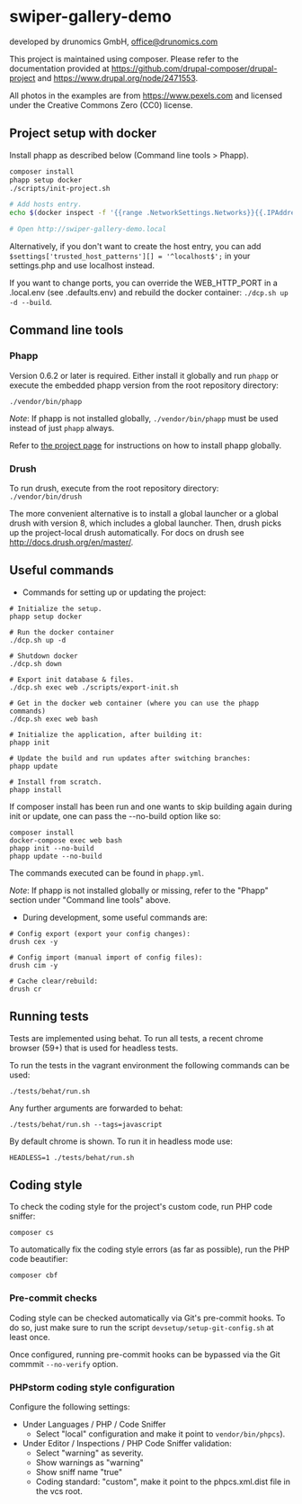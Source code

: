 # swiper-gallery-demo
developed by drunomics GmbH, office@drunomics.com

This project is maintained using composer. Please refer to the documentation 
provided at https://github.com/drupal-composer/drupal-project and 
https://www.drupal.org/node/2471553.

All photos in the examples are from https://www.pexels.com and licensed under 
the Creative Commons Zero (CC0) license.

## Project setup with docker

Install phapp as described below (Command line tools > Phapp).

```bash
composer install
phapp setup docker
./scripts/init-project.sh

# Add hosts entry.
echo $(docker inspect -f '{{range .NetworkSettings.Networks}}{{.IPAddress}}{{end}}' swipergallerydemo_web_1) swiper-gallery-demo.local | sudo tee -a /etc/hosts

# Open http://swiper-gallery-demo.local
```

Alternatively, if you don't want to create the host entry, you can add 
`$settings['trusted_host_patterns'][] = '^localhost$';` in your settings.php
and use localhost instead.
 
If you want to change ports, you can override the WEB_HTTP_PORT in a .local.env
(see .defaults.env) and rebuild the docker container: `./dcp.sh up -d --build`.

## Command line tools

### Phapp
Version 0.6.2 or later is required. Either install it globally and run `phapp`
or execute the embedded phapp version from the root repository directory:

```./vendor/bin/phapp ```

*Note*:
If phapp is not installed globally, `./vendor/bin/phapp` must be used instead of
just `phapp` always.

Refer to [the project page](http://github.com/drunomics/phapp-cli) for
instructions on how to install phapp globally.

### Drush
 To run drush, execute from the root repository directory:
 ```./vendor/bin/drush ```

 The more convenient alternative is to install a global launcher or a global
 drush with version 8, which includes a global launcher. Then, drush picks up
 the project-local drush automatically.
 For docs on drush see http://docs.drush.org/en/master/.

## Useful commands

- Commands for setting up or updating the project:

```
# Initialize the setup.
phapp setup docker

# Run the docker container
./dcp.sh up -d

# Shutdown docker
./dcp.sh down

# Export init database & files.
./dcp.sh exec web ./scripts/export-init.sh

# Get in the docker web container (where you can use the phapp commands)
./dcp.sh exec web bash

# Initialize the application, after building it:
phapp init

# Update the build and run updates after switching branches:
phapp update

# Install from scratch.
phapp install
```

If composer install has been run and one wants to skip building again during
init or update, one can pass the --no-build option like so:

```
composer install
docker-compose exec web bash
phapp init --no-build
phapp update --no-build
```

The commands executed can be found in `phapp.yml`.

*Note*: If phapp is not installed globally or missing, refer to the "Phapp"
section under "Command line tools" above.

- During development, some useful commands are:

```
# Config export (export your config changes):
drush cex -y

# Config import (manual import of config files):
drush cim -y

# Cache clear/rebuild:
drush cr
```

## Running tests

Tests are implemented using behat. To run all tests, a recent chrome browser
(59+) that is used for headless tests.

To run the tests in the vagrant environment the following commands can be used:

    ./tests/behat/run.sh

Any further arguments are forwarded to behat:

    ./tests/behat/run.sh --tags=javascript

By default chrome is shown. To run it in headless mode use:

    HEADLESS=1 ./tests/behat/run.sh

## Coding style

To check the coding style for the project's custom code, run PHP code sniffer:

    composer cs

To automatically fix the coding style errors (as far as possible), run the PHP
code beautifier:

    composer cbf

### Pre-commit checks

Coding style can be checked automatically via Git's pre-commit hooks. To do so, just make sure to run the script `devsetup/setup-git-config.sh` at least once.

Once configured, running pre-commit hooks can be bypassed via the Git commmit
`--no-verify` option.

### PHPstorm coding style configuration

Configure the following settings:
* Under Languages / PHP / Code Sniffer
  - Select "local" configuration and make it point to `vendor/bin/phpcs`).
* Under Editor / Inspections / PHP Code Sniffer validation:
  - Select "warning" as severity.
  - Show warnings as "warning"
  - Show sniff name "true"
  - Coding standard: "custom", make it point to the phpcs.xml.dist file in the
    vcs root.
